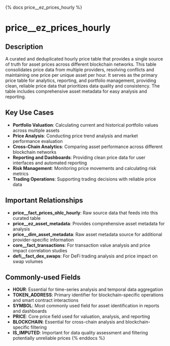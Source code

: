 {% docs price__ez_prices_hourly %}
# price__ez_prices_hourly

## Description

A curated and deduplicated hourly price table that provides a single source of truth for asset prices across different blockchain networks. This table consolidates price data from multiple providers, resolving conflicts and maintaining one price per unique asset per hour. It serves as the primary price table for analytics, reporting, and portfolio management, providing clean, reliable price data that prioritizes data quality and consistency. The table includes comprehensive asset metadata for easy analysis and reporting.

## Key Use Cases

- **Portfolio Valuation**: Calculating current and historical portfolio values across multiple assets
- **Price Analysis**: Conducting price trend analysis and market performance evaluation
- **Cross-Chain Analytics**: Comparing asset performance across different blockchain networks
- **Reporting and Dashboards**: Providing clean price data for user interfaces and automated reporting
- **Risk Management**: Monitoring price movements and calculating risk metrics
- **Trading Operations**: Supporting trading decisions with reliable price data

## Important Relationships

- **price__fact_prices_ohlc_hourly**: Raw source data that feeds into this curated table
- **price__ez_asset_metadata**: Provides comprehensive asset metadata for analysis
- **price__dim_asset_metadata**: Raw asset metadata source for additional provider-specific information
- **core__fact_transactions**: For transaction value analysis and price impact correlation studies
- **defi__fact_dex_swaps**: For DeFi trading analysis and price impact on swap volumes

## Commonly-used Fields

- **HOUR**: Essential for time-series analysis and temporal data aggregation
- **TOKEN_ADDRESS**: Primary identifier for blockchain-specific operations and smart contract interactions
- **SYMBOL**: Most commonly used field for asset identification in reports and dashboards
- **PRICE**: Core price field used for valuation, analysis, and reporting
- **BLOCKCHAIN**: Essential for cross-chain analysis and blockchain-specific filtering
- **IS_IMPUTED**: Important for data quality assessment and filtering potentially unreliable prices
{% enddocs %} 
